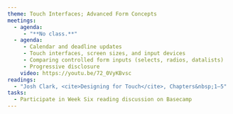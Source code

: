 ```yaml
---
theme: Touch Interfaces; Advanced Form Concepts
meetings:
  - agenda:
     - "**No class.**"
  - agenda:
     - Calendar and deadline updates
     - Touch interfaces, screen sizes, and input devices
     - Comparing controlled form inputs (selects, radios, datalists)
     - Progressive disclosure
    video: https://youtu.be/72_0VyKBvsc
readings:
  - "Josh Clark, <cite>Designing for Touch</cite>, Chapters&nbsp;1–5"
tasks:
  - Participate in Week Six reading discussion on Basecamp
---
```

